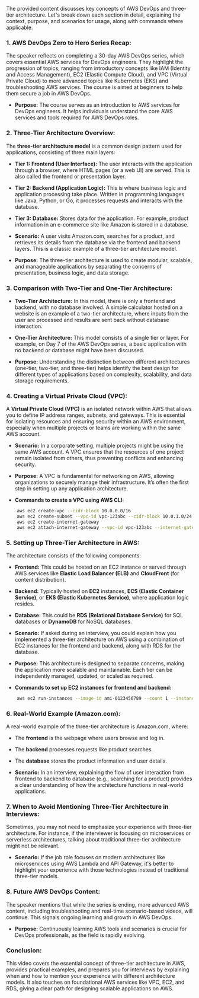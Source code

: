 The provided content discusses key concepts of AWS DevOps and three-tier architecture. Let's break down each section in detail, explaining the context, purpose, and scenarios for usage, along with commands where applicable.

### 1. **AWS DevOps Zero to Hero Series Recap:**
   The speaker reflects on completing a 30-day AWS DevOps series, which covers essential AWS services for DevOps engineers. They highlight the progression of topics, ranging from introductory concepts like IAM (Identity and Access Management), EC2 (Elastic Compute Cloud), and VPC (Virtual Private Cloud) to more advanced topics like Kubernetes (EKS) and troubleshooting AWS services. The course is aimed at beginners to help them secure a job in AWS DevOps.

   - **Purpose:** The course serves as an introduction to AWS services for DevOps engineers. It helps individuals understand the core AWS services and tools required for AWS DevOps roles.

### 2. **Three-Tier Architecture Overview:**
   The **three-tier architecture model** is a common design pattern used for applications, consisting of three main layers:
   - **Tier 1: Frontend (User Interface):** The user interacts with the application through a browser, where HTML pages (or a web UI) are served. This is also called the frontend or presentation layer.
   - **Tier 2: Backend (Application Logic):** This is where business logic and application processing take place. Written in programming languages like Java, Python, or Go, it processes requests and interacts with the database.
   - **Tier 3: Database:** Stores data for the application. For example, product information in an e-commerce site like Amazon is stored in a database.

   - **Scenario:** A user visits Amazon.com, searches for a product, and retrieves its details from the database via the frontend and backend layers. This is a classic example of a three-tier architecture model.

   - **Purpose:** The three-tier architecture is used to create modular, scalable, and manageable applications by separating the concerns of presentation, business logic, and data storage.

### 3. **Comparison with Two-Tier and One-Tier Architecture:**
   - **Two-Tier Architecture:** In this model, there is only a frontend and backend, with no database involved. A simple calculator hosted on a website is an example of a two-tier architecture, where inputs from the user are processed and results are sent back without database interaction.
   - **One-Tier Architecture:** This model consists of a single tier or layer. For example, on Day 7 of the AWS DevOps series, a basic application with no backend or database might have been discussed.

   - **Purpose:** Understanding the distinction between different architectures (one-tier, two-tier, and three-tier) helps identify the best design for different types of applications based on complexity, scalability, and data storage requirements.

### 4. **Creating a Virtual Private Cloud (VPC):**
   A **Virtual Private Cloud (VPC)** is an isolated network within AWS that allows you to define IP address ranges, subnets, and gateways. This is essential for isolating resources and ensuring security within an AWS environment, especially when multiple projects or teams are working within the same AWS account.
   
   - **Scenario:** In a corporate setting, multiple projects might be using the same AWS account. A VPC ensures that the resources of one project remain isolated from others, thus preventing conflicts and enhancing security.
   
   - **Purpose:** A VPC is fundamental for networking on AWS, allowing organizations to securely manage their infrastructure. It’s often the first step in setting up any application architecture.

   - **Commands to create a VPC using AWS CLI:**
 ```bash
     aws ec2 create-vpc --cidr-block 10.0.0.0/16
     aws ec2 create-subnet --vpc-id vpc-123abc --cidr-block 10.0.1.0/24
     aws ec2 create-internet-gateway
     aws ec2 attach-internet-gateway --vpc-id vpc-123abc --internet-gateway-id igw-123abc
 ```

### 5. **Setting up Three-Tier Architecture in AWS:**
   The architecture consists of the following components:
   - **Frontend:** This could be hosted on an EC2 instance or served through AWS services like **Elastic Load Balancer (ELB)** and **CloudFront** (for content distribution).
   - **Backend:** Typically hosted on **EC2** instances, **ECS (Elastic Container Service)**, or **EKS (Elastic Kubernetes Service)**, where application logic resides.
   - **Database:** This could be **RDS (Relational Database Service)** for SQL databases or **DynamoDB** for NoSQL databases.
   
   - **Scenario:** If asked during an interview, you could explain how you implemented a three-tier architecture on AWS using a combination of EC2 instances for the frontend and backend, along with RDS for the database.

   - **Purpose:** This architecture is designed to separate concerns, making the application more scalable and maintainable. Each tier can be independently managed, updated, or scaled as required.

   - **Commands to set up EC2 instances for frontend and backend:**
 ```bash
     aws ec2 run-instances --image-id ami-0123456789 --count 1 --instance-type t2.micro --key-name MyKeyPair --security-group-ids sg-0123456789 --subnet-id subnet-0123456789
 ```

### 6. **Real-World Example (Amazon.com):**
   A real-world example of the three-tier architecture is Amazon.com, where:
   - The **frontend** is the webpage where users browse and log in.
   - The **backend** processes requests like product searches.
   - The **database** stores the product information and user details.

   - **Scenario:** In an interview, explaining the flow of user interaction from frontend to backend to database (e.g., searching for a product) provides a clear understanding of how the architecture functions in real-world applications.

### 7. **When to Avoid Mentioning Three-Tier Architecture in Interviews:**
   Sometimes, you may not need to emphasize your experience with three-tier architecture. For instance, if the interviewer is focusing on microservices or serverless architectures, talking about traditional three-tier architecture might not be relevant.
   
   - **Scenario:** If the job role focuses on modern architectures like microservices using AWS Lambda and API Gateway, it's better to highlight your experience with those technologies instead of traditional three-tier models.

### 8. **Future AWS DevOps Content:**
   The speaker mentions that while the series is ending, more advanced AWS content, including troubleshooting and real-time scenario-based videos, will continue. This signals ongoing learning and growth in AWS DevOps.

   - **Purpose:** Continuously learning AWS tools and scenarios is crucial for DevOps professionals, as the field is rapidly evolving.

### **Conclusion:**
This video covers the essential concept of three-tier architecture in AWS, provides practical examples, and prepares you for interviews by explaining when and how to mention your experience with different architecture models. It also touches on foundational AWS services like VPC, EC2, and RDS, giving a clear path for designing scalable applications on AWS.
